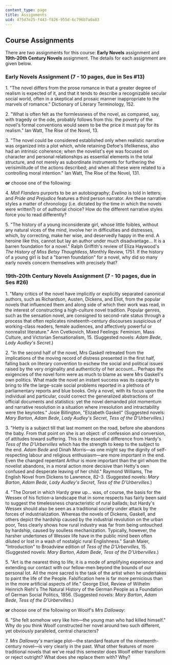 ```yaml
---
content_type: page
title: Assignments
uid: 475d7e25-f443-f826-955d-6c796b7a0a83
---
```


Course Assignments
------------------

There are two assignments for this course: **Early Novels** assignment and **19th-20th Century Novels** assignment. The details for each assignment are given below.

### Early Novels Assignment (7 - 10 pages, due in Ses #13)

1\. "The novel differs from the prose romance in that a greater degree of realism is expected of it, and that it tends to describe a recognizable secular social world, often in a skeptical and prosaic manner inappropriate to the marvels of romance." Dictionary of Literary Terminology, 152.

2\. "What is often felt as the formlessness of the novel, as compared, say, with tragedy or the ode, probably follows from this: the poverty of the novel's formal conventions would seem to be the price it must pay for its realism." Ian Watt, The Rise of the Novel, 13.

3\. "The novel could be considered established only when realistic narrative was organized into a plot which, while retaining Defoe's lifelikeness, also had an intrinsic coherence; when the novelist's eye was focused on character and personal relationships as essential elements in the total structure, and not merely as subordinate instruments for furthering the verisimilitude of the actions described; and when all these were related to a controlling moral intention." Ian Watt, The Rise of the Novel, 131.

**or** choose one of the following:

4\. _Moll Flanders_ purports to be an autobiography; _Evelina_ is told in letters; and _Pride and Prejudice_ features a third person narrator. Are these narrative styles a matter of chronology (i.e. dictated by the time in which the novels were written?) or of authorial choice? How do the different narrative styles force you to read differently?

5\. "The history of a young inconsiderate girl, whose little foibles, without any natural vices of the mind, involve her in difficulties and distresses, which, by correcting, make her wise, and deservedly happy in the end. A heroine like this, cannot but lay an author under much disadvantage... It is a barren foundation for a novel." Ralph Griffith's review of Eliza Haywood's _The History of Miss Betsy Thoughtless_, Monthly Review, 1751. If the history of a young girl is but a "barren foundation" for a novel, why did so many early novels concern themselves with precisely that?

### 19th-20th Century Novels Assignment (7 - 10 pages, due in Ses #26)

1\. "Many critics of the novel have implicitly or explicitly separated canonical authors, such as Richardson, Austen, Dickens, and Eliot, from the popular novels that influenced them and along side of which their work was read, in the interest of constructing a high-culture novel tradition. Popular genres, such as the sensation novel, are consigned to second-rate status through a process that often replicates nineteenth-century discourses suspicious of working-class readers, female audiences, and affectively powerful or nonrealist literature." Ann Cvetkovich, Mixed Feelings: Feminism, Mass Culture, and Victorian Sensationalism, 15. (Suggested novels: _Adam Bede_, _Lady Audley's Secret_.)

2\. "In the second half of the novel, Mrs Gaskell retreated from the implications of the moving record of distress presented in the first half, falling back on literary convention to eschew the social and political issues raised by the very originality and authenticity of her account... Perhaps the exigencies of the novel form were as much to blame as were Mrs Gaskell's own politics. What made the novel an instant success was its capacity to bring to life the large-scale social problems reported in a plethora of parliamentary reports and blue books. Only a novel, with its focus upon the individual and particular, could correct the generalized abstractions of official documents and statistics: yet the novel demanded plot momentum and narrative resolution in a situation where irresolution and intractability were the keynotes." Josie Billington, "Elizabeth Gaskell" (Suggested novels: _Mary Barton_, _Adam Bede_, _Lady Audley's Secret_, _Tess of the D'Urbervilles._)

3\. "Hetty is a subject till that last moment on the road, before she abandons the baby. From that point on she is an object: of confession and conversion, of attitudes toward suffering. This is the essential difference from Hardy's _Tess of the D'Urbervilles_ which has the strength to keep to the subject to the end. _Adam Bede_ and Dinah Morris—as one might say the dignity of self-respecting labour and religious enthusiasm—are more important in the end. Even the changed repentant Arthur is more important than the girl whom the novelist abandons, in a moral action more decisive than Hetty's own confused and desperate leaving of her child." Raymond Williams, The English Novel from Dickens to Lawrence, 82-3. (Suggested novels: _Mary Barton_, _Adam Bede_, _Lady Audley's Secret_, _Tess of the D'Urbervilles_.)

4\. "The Dorset in which Hardy grew up... was, of course, the basis for the Wessex of his fiction-a landscape that in some respects has fairly been said to suggest the timelessness characteristic of rural ballads; but Hardy's Wessex should also be seen as a traditional society under attack by the forces of industrialization. Whereas the novels of Dickens, Gaskell, and others depict the hardship caused by the industrial revolution on the urban poor, Tess clearly shows how rural industry was far from being untouched by hardship, caused by soulless mechanization. Typically, however, the harsher undertones of Wessex life have in the public mind been often diluted or lost in a wash of nostalgic rural Englishness." Sarah Maier, "Introduction" to Broadview edition of _Tess of the D'Urbervilles_, 15. (Suggested novels: _Mary Barton_, _Adam Bede_, _Tess of the D'Urbervilles_.)

5\. "Art is the nearest thing to life; it is a mode of amplifying experience and extending our contact with our fellow-men beyond the bounds of our personal lot. All the more sacred is the task of the artist when he undertakes to paint the life of the People. Falsification here is far more pernicious than in the more artificial aspects of life." George Eliot, Review of Wilhelm Heinrich Riehl's The Natural History of the German People as a Foundation of German Social Politics, 1856. (Suggested novels: _Mary Barton_, _Adam Bede_, _Tess of the D'Urbervilles_.)

**or** choose one of the following on Woolf's _Mrs Dalloway_:

6\. "She felt somehow very like him—the young man who had killed himself." Why do you think Woolf constructed her novel around two such different, yet obviously paralleled, central characters?

7\. _Mrs Dalloway's_ marriage plot—the standard feature of the nineteenth-century novel—is very clearly in the past. What other features of more traditional novels that we've read this semester does Woolf either transform or reject outright? What does she replace them with? Why?